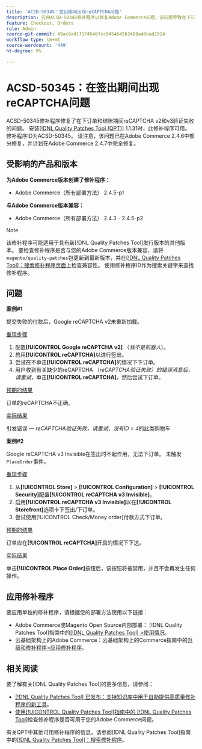 ```yaml
---
title: 'ACSD-50345：签出期间出现reCAPTCHA问题'
description: 应用ACSD-50345修补程序以修复Adobe Commerce问题，该问题导致在下订单时和结账过程中reCAPTCHA v2和v3验证失败。
feature: Checkout, Orders
role: Admin
source-git-commit: 49ac8ad1f174546fcc0454645b2480a40ead2924
workflow-type: tm+mt
source-wordcount: '449'
ht-degree: 0%

---
```


# ACSD-50345：在签出期间出现reCAPTCHA问题

ACSD-50345修补程序修复了在下订单和结账期间reCAPTCHA v2和v3验证失败的问题。 安装[[!DNL Quality Patches Tool (QPT)]](https://experienceleague.adobe.com/en/docs/commerce-knowledge-base/kb/announcements/commerce-announcements/magento-quality-patches-released-new-tool-to-self-serve-quality-patches) 1.1.31时，此修补程序可用。 修补程序ID为ACSD-50345。 请注意，该问题已在Adobe Commerce 2.4.6中部分修复，并计划在Adobe Commerce 2.4.7中完全修复。

## 受影响的产品和版本

**为Adobe Commerce版本创建了修补程序：**

* Adobe Commerce（所有部署方法） 2.4.5-p1

**与Adobe Commerce版本兼容：**

* Adobe Commerce（所有部署方法） 2.4.3 - 2.4.5-p2

>[!NOTE]
>
>该修补程序可能适用于具有新[!DNL Quality Patches Tool]发行版本的其他版本。 要检查修补程序是否与您的Adobe Commerce版本兼容，请将`magento/quality-patches`包更新到最新版本，并在[[!DNL Quality Patches Tool]：搜索修补程序页面](https://experienceleague.adobe.com/tools/commerce-quality-patches/index.html)上检查兼容性。 使用修补程序ID作为搜索关键字来查找修补程序。

## 问题

**案例#1**

提交失败的付款后，Google reCAPTCHA v2未重新加载。

<u>重现步骤</u>

1. 配置&#x200B;**[!UICONTROL Google reCAPTCHA v2]** （*我不是机器人*）。
1. 启用&#x200B;**[!UICONTROL reCAPTCHA]**&#x200B;以进行签出。
1. 尝试在不单击&#x200B;**[!UICONTROL reCAPTCHA]**&#x200B;的情况下下订单。
1. 用户收到有关缺少的reCAPTCHA （*reCAPTCHA验证失败）的错误消息后，请重试*，单击&#x200B;**[!UICONTROL reCAPTCHA]**，然后尝试下订单。

<u>预期的结果</u>

订单的reCAPTCHA不正确。

<u>实际结果</u>

引发错误 — *reCAPTCHA验证失败，请重试*，*没有ID = 4*&#x200B;的此类购物车

**案例#2**

Google reCAPTCHA v3 Invisible在签出时不起作用，无法下订单。 未触发`PlaceOrder`事件。

<u>重现步骤</u>

1. 从&#x200B;**[!UICONTROL Store]** > **[!UICONTROL Configuration]** > **[!UICONTROL Security]**&#x200B;配置&#x200B;**[!UICONTROL reCAPTCHA v3 Invisible]**。
1. 启用&#x200B;**[!UICONTROL reCAPTCHA v3 Invisible]**&#x200B;以在&#x200B;**[!UICONTROL Storefront]**&#x200B;选项卡下签出/下订单。
1. 尝试使用[!UICONTROL Check/Money order]付款方式下订单。

<u>预期的结果</u>

订单应在&#x200B;**[!UICONTROL reCAPTCHA]**&#x200B;开启的情况下下达。

<u>实际结果</u>

单击&#x200B;**[!UICONTROL Place Order]**&#x200B;按钮后，该按钮将被禁用，并且不会再发生任何操作。

## 应用修补程序

要应用单独的修补程序，请根据您的部署方法使用以下链接：

* Adobe Commerce或Magento Open Source内部部署： [!DNL Quality Patches Tool]指南中的[[!DNL Quality Patches Tool] >使用情况](https://experienceleague.adobe.com/docs/commerce-operations/tools/quality-patches-tool/usage.html)。
* 云基础架构上的Adobe Commerce：云基础架构上的Commerce指南中的[升级和修补程序>应用修补程序](https://experienceleague.adobe.com/docs/commerce-cloud-service/user-guide/develop/upgrade/apply-patches.html)。

## 相关阅读

要了解有关[!DNL Quality Patches Tool]的更多信息，请参阅：

* [[!DNL Quality Patches Tool] 已发布：支持知识库中用于自助提供高质量修补程序的新工具](https://experienceleague.adobe.com/en/docs/commerce-knowledge-base/kb/announcements/commerce-announcements/magento-quality-patches-released-new-tool-to-self-serve-quality-patches)。
* [使用[!UICONTROL Quality Patches Tool]指南中的 [!DNL Quality Patches Tool]](/help/tools/quality-patches-tool/patches-available-in-qpt/check-patch-for-magento-issue-with-magento-quality-patches.md)检查修补程序是否可用于您的Adobe Commerce问题。


有关QPT中其他可用修补程序的信息，请参阅[!DNL Quality Patches Tool]指南中的[[!DNL Quality Patches Tool]：搜索修补程序](https://experienceleague.adobe.com/tools/commerce-quality-patches/index.html)。
